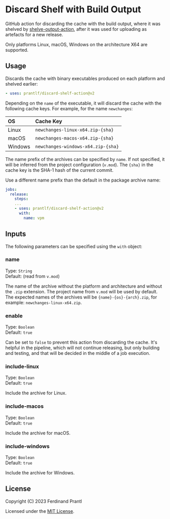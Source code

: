 # Discard Shelf with Build Output

GitHub action for discarding the cache with the build output, where it was shelved by [shelve-output-action], after it was used for uploading as artefacts for a new release.

Only platforms Linux, macOS, Windows on the architecture X64 are supported.

## Usage

Discards the cache with binary executables produced on each platform and shelved earlier:

```yml
- uses: prantlf/discard-shelf-action@v2
```

Depending on the `name` of the executable, it will discard the cache with the following cache keys. For example, for the name `newchanges`:

|    OS   |            Cache Key               |
|:--------|:-----------------------------------|
| Linux   | `newchanges-linux-x64.zip-{sha}`   |
| macOS   | `newchanges-macos-x64.zip-{sha}`   |
| Windows | `newchanges-windows-x64.zip-{sha}` |

The name prefix of the archives can be specified by `name`. If not specified, it will be inferred from the project configuration (`v.mod`). The `{sha}` in the cache key is the SHA-1 hash of the current commit.

Use a different name prefix than the default in the package archive name:

```yml
jobs:
  release:
    steps:
    ...
    - uses: prantlf/discard-shelf-action@v2
      with:
        name: vpm
```

## Inputs

The following parameters can be specified using the `with` object:

### name

Type: `String`<br>
Default: (read from `v.mod`)

The name of the archive without the platform and architecture and without the `.zip` extension. The project name from `v.mod` will be used by default. The expected names of the archives will be `{name}-{os}-{arch}.zip`, for example: `newchanges-linux-x64.zip`.

### enable

Type: `Boolean`<br>
Default: `true`

Can be set to `false` to prevent this action from discarding the cache. It's helpful in the pipeline, which will not continue releasing, but only building and testing, and that will be decided in the middle of a job execution.

### include-linux

Type: `Boolean`<br>
Default: `true`

Include the archive for Linux.

### include-macos

Type: `Boolean`<br>
Default: `true`

Include the archive for macOS.

### include-windows

Type: `Boolean`<br>
Default: `true`

Include the archive for Windows.

## License

Copyright (C) 2023 Ferdinand Prantl

Licensed under the [MIT License].

[MIT License]: http://en.wikipedia.org/wiki/MIT_License
[shelve-output-action]: https://github.com/prantlf/shelve-output-action
